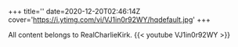 +++
title=''
date=2020-12-20T02:46:14Z
cover='https://i.ytimg.com/vi/VJ1in0r92WY/hqdefault.jpg'
+++

All content belongs to RealCharlieKirk.
{{< youtube VJ1in0r92WY >}}
